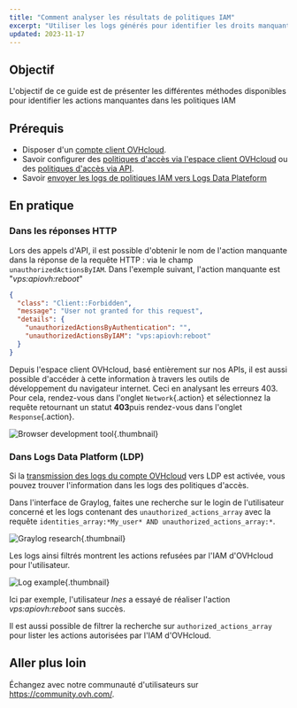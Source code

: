 ```yaml
---
title: "Comment analyser les résultats de politiques IAM"
excerpt: "Utiliser les logs générés pour identifier les droits manquants dans les politiques IAM"
updated: 2023-11-17
---
```


## Objectif

L'objectif de ce guide est de présenter les différentes méthodes disponibles pour identifier les actions manquantes dans les politiques IAM

## Prérequis

- Disposer d'un [compte client OVHcloud](/pages/account_and_service_management/account_information/ovhcloud-account-creation).
- Savoir configurer des [politiques d'accès via l'espace client OVHcloud](/pages/account_and_service_management/account_information/iam-policy-ui) ou des [politiques d'accès via API](/pages/account_and_service_management/account_information/iam-policies-api).
- Savoir [envoyer les logs de politiques IAM vers Logs Data Plateform](/pages/manage_and_operate/iam/iam-logs-forwarding)

## En pratique

### Dans les réponses HTTP

Lors des appels d'API, il est possible d'obtenir le nom de l'action manquante dans la réponse de la requête HTTP : via le champ `unauthorizedActionsByIAM`.
Dans l'exemple suivant, l'action manquante est "*vps:apiovh:reboot*"

```json
{
  "class": "Client::Forbidden",
  "message": "User not granted for this request",
  "details": {
    "unauthorizedActionsByAuthentication": "",
    "unauthorizedActionsByIAM": "vps:apiovh:reboot"
  }
}
```

Depuis l'espace client OVHcloud, basé entièrement sur nos APIs, il est aussi possible d'accéder à cette information à travers les outils de développement du navigateur internet. Ceci en analysant les erreurs 403.
Pour cela, rendez-vous dans l'onglet `Network`{.action} et sélectionnez la requête retournant un statut **403**puis rendez-vous dans l'onglet `Response`{.action}.

![Browser development tool](images/browser_dev_tool.png){.thumbnail}

### Dans Logs Data Platform (LDP)

Si la [transmission des logs du compte OVHcloud](/pages/manage_and_operate/iam/iam-logs-forwarding) vers LDP est activée, vous pouvez trouver l'information dans les logs des politiques d'accès.

Dans l'interface de Graylog, faites une recherche sur le login de l'utilisateur concerné et les logs contenant des `unauthorized_actions_array` avec la requête `identities_array:*My_user* AND unauthorized_actions_array:*`.

![Graylog research](images/graylog_research.png){.thumbnail}

Les logs ainsi filtrés montrent les actions refusées par l'IAM d'OVHcloud pour l'utilisateur.

![Log example](images/IAM_log.png){.thumbnail}

Ici par exemple, l'utilisateur *Ines* a essayé de réaliser l'action *vps:apiovh:reboot* sans succès.

Il est aussi possible de filtrer la recherche sur `authorized_actions_array` pour lister les actions autorisées par l'IAM d'OVHcloud.

## Aller plus loin

Échangez avec notre communauté d'utilisateurs sur <https://community.ovh.com/>.
